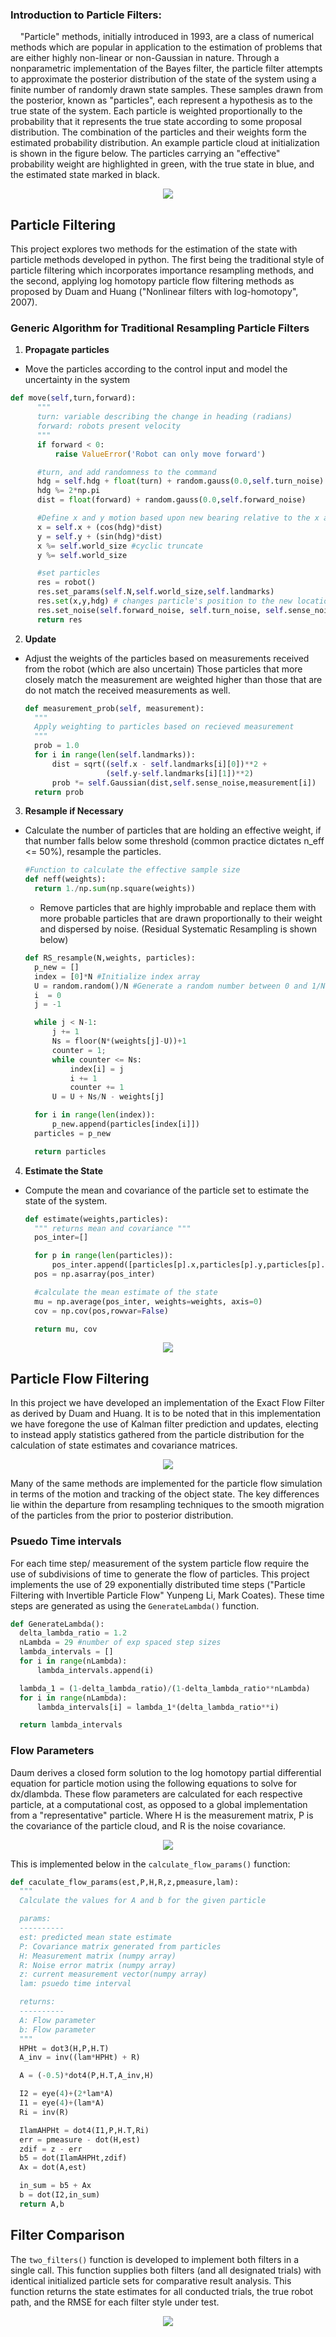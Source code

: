 ### Introduction to Particle Filters:

&nbsp;&nbsp;&nbsp;&nbsp;"Particle" methods, initially introduced in 1993,  are a class of numerical methods which are popular in application to the estimation of problems that are either highly non-linear or non-Gaussian in nature. Through a nonparametric implementation of the Bayes filter, the particle filter attempts to approximate the posterior distribution of the state of the system using a finite number of randomly drawn state samples. These samples drawn from the posterior, known as "particles",  each represent a hypothesis as to the true state of the system. Each particle is weighted proportionally to the probability that it represents the true state according to some proposal distribution. The combination of the particles and their weights form the estimated probability distribution. An example particle cloud at initialization is shown in the figure below. The particles carrying an "effective" probability weight are highlighted in green, with the true state in blue, and the estimated state marked in black.

<p align="center">
  <img src="graphics0_1.png">
</p>

## Particle Filtering
 This project explores two methods for the estimation of the state with particle methods developed in python. The first being the traditional style of particle filtering which incorporates importance resampling methods, and the second, applying log homotopy particle flow filtering methods as proposed by Duam and Huang ("Nonlinear filters with log-homotopy", 2007).

### Generic Algorithm for Traditional Resampling Particle Filters

1. **Propagate particles**
  * Move the particles according to the control input and model the uncertainty in the system
  ```python
  def move(self,turn,forward):
        """
        turn: variable describing the change in heading (radians)
        forward: robots present velocity
        """
        if forward < 0:
            raise ValueError('Robot can only move forward')

        #turn, and add randomness to the command
        hdg = self.hdg + float(turn) + random.gauss(0.0,self.turn_noise)
        hdg %= 2*np.pi
        dist = float(forward) + random.gauss(0.0,self.forward_noise)

        #Define x and y motion based upon new bearing relative to the x axis
        x = self.x + (cos(hdg)*dist)
        y = self.y + (sin(hdg)*dist)
        x %= self.world_size #cyclic truncate
        y %= self.world_size

        #set particles
        res = robot()
        res.set_params(self.N,self.world_size,self.landmarks)
        res.set(x,y,hdg) # changes particle's position to the new location
        res.set_noise(self.forward_noise, self.turn_noise, self.sense_noise)
        return res
  ```
2. **Update**
  * Adjust the weights of the particles based on measurements received from the robot (which are also uncertain) Those particles that more closely match the
  measurement are weighted higher than those that are do not match the received measurements as well.

    ```python
    def measurement_prob(self, measurement):
      """
      Apply weighting to particles based on recieved measurement
      """
      prob = 1.0
      for i in range(len(self.landmarks)):
          dist = sqrt((self.x - self.landmarks[i][0])**2 +  
                      (self.y-self.landmarks[i][1])**2)
          prob *= self.Gaussian(dist,self.sense_noise,measurement[i])
      return prob
      ```

3. **Resample if Necessary**
  * Calculate the number of particles that are holding an effective weight, if that number falls below some threshold (common practice dictates n_eff <= 50%), resample the particles.

    ```python
    #Function to calculate the effective sample size
    def neff(weights):
      return 1./np.sum(np.square(weights))
    ```

    * Remove particles that are highly improbable and replace them with more probable particles that are drawn proportionally to their weight and dispersed by noise. (Residual Systematic Resampling is shown below)

    ```python
    def RS_resample(N,weights, particles):
      p_new = []
      index = [0]*N #Initialize index array
      U = random.random()/N #Generate a random number between 0 and 1/N
      i  = 0
      j = -1

      while j < N-1:
          j += 1
          Ns = floor(N*(weights[j]-U))+1
          counter = 1;
          while counter <= Ns:
              index[i] = j
              i += 1
              counter += 1
          U = U + Ns/N - weights[j]

      for i in range(len(index)):
          p_new.append(particles[index[i]])
      particles = p_new

      return particles
    ```  

4. **Estimate the State**
  * Compute the mean and covariance of the particle set to estimate the state of the system.

    ```python
    def estimate(weights,particles):
      """ returns mean and covariance """
      pos_inter=[]

      for p in range(len(particles)):
          pos_inter.append([particles[p].x,particles[p].y,particles[p].hdg])
      pos = np.asarray(pos_inter)

      #calculate the mean estimate of the state
      mu = np.average(pos_inter, weights=weights, axis=0)
      cov = np.cov(pos,rowvar=False)

      return mu, cov
    ```

 <p align="center">
   <img src="PF_track.gif">
 </p>


## Particle Flow Filtering

 In this project we have developed an implementation of the Exact Flow Filter as derived by Duam and Huang. It is to be noted that in this implementation we have foregone the use of Kalman filter prediction and updates, electing to instead apply statistics gathered from the particle distribution for the calculation of state estimates and covariance matrices.

<p align="center">
  <img src="ParticleFlowLambda2.gif">
</p>

 Many of the same methods are implemented for the particle flow simulation in terms of the motion and tracking of the object state. The key differences lie within the departure from resampling techniques to the smooth migration of the particles from the prior to posterior distribution.

### Psuedo Time intervals
For each time step/ measurement of the system particle flow require the use of subdivisions of time to generate the flow of particles. This project implements the use of 29 exponentially distributed time steps ("Particle Filtering with Invertible Particle Flow" Yunpeng Li, Mark Coates). These time steps are generated as using the `GenerateLambda()` function.

 ```python
def GenerateLambda():
   delta_lambda_ratio = 1.2
   nLambda = 29 #number of exp spaced step sizes
   lambda_intervals = []
   for i in range(nLambda):
       lambda_intervals.append(i)

   lambda_1 = (1-delta_lambda_ratio)/(1-delta_lambda_ratio**nLambda)
   for i in range(nLambda):
       lambda_intervals[i] = lambda_1*(delta_lambda_ratio**i)

   return lambda_intervals
 ```

### Flow Parameters
Daum derives a closed form solution to the log homotopy partial differential equation for particle motion using the following equations to solve for dx/dlambda. These flow parameters are calculated for each respective particle, at a computational cost, as opposed to a global implementation from a "representative" particle. Where H is the measurement matrix, P is the covariance of the particle cloud, and R is the noise covariance.

<p align="center">
  <img src="FlowEqns.PNG">
</p>

This is implemented below in the `calculate_flow_params()` function:

```python
def caculate_flow_params(est,P,H,R,z,pmeasure,lam):
  """
  Calculate the values for A and b for the given particle

  params:
  ----------
  est: predicted mean state estimate
  P: Covariance matrix generated from particles
  H: Measurement matrix (numpy array)
  R: Noise error matrix (numpy array)
  z: current measurement vector(numpy array)
  lam: psuedo time interval

  returns:
  ----------
  A: Flow parameter
  b: Flow parameter
  """
  HPHt = dot3(H,P,H.T)
  A_inv = inv((lam*HPHt) + R)

  A = (-0.5)*dot4(P,H.T,A_inv,H)

  I2 = eye(4)+(2*lam*A)
  I1 = eye(4)+(lam*A)
  Ri = inv(R)

  IlamAHPHt = dot4(I1,P,H.T,Ri)
  err = pmeasure - dot(H,est)
  zdif = z - err
  b5 = dot(IlamAHPHt,zdif)
  Ax = dot(A,est)

  in_sum = b5 + Ax
  b = dot(I2,in_sum)
  return A,b
```

## Filter Comparison

The `two_filters()` function is developed to implement both filters in a single
call. This function supplies both filters (and all designated trials)
with identical initialized particle sets for comparative result analysis. This
function returns the state estimates for all conducted trials, the true robot path,
and the RMSE for each filter style under test.

<p align="center">
  <img src="dual_filter.png">
</p>
